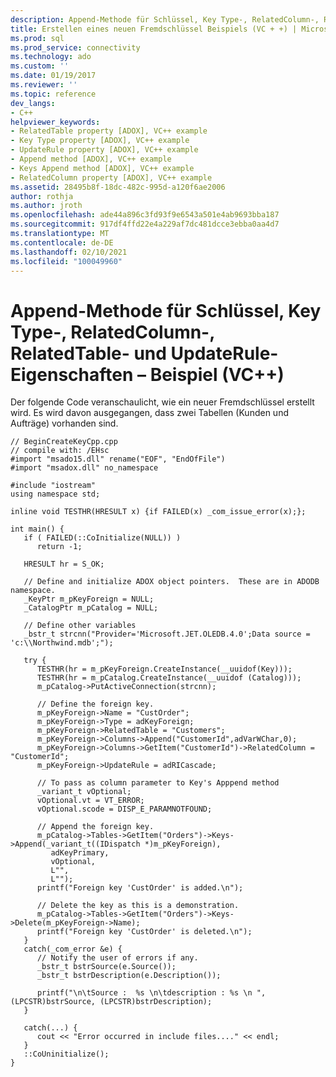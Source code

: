 ```yaml
---
description: Append-Methode für Schlüssel, Key Type-, RelatedColumn-, RelatedTable- und UpdateRule-Eigenschaften – Beispiel (VC++)
title: Erstellen eines neuen Fremdschlüssel Beispiels (VC + +) | Microsoft-Dokumentation
ms.prod: sql
ms.prod_service: connectivity
ms.technology: ado
ms.custom: ''
ms.date: 01/19/2017
ms.reviewer: ''
ms.topic: reference
dev_langs:
- C++
helpviewer_keywords:
- RelatedTable property [ADOX], VC++ example
- Key Type property [ADOX], VC++ example
- UpdateRule property [ADOX], VC++ example
- Append method [ADOX], VC++ example
- Keys Append method [ADOX], VC++ example
- RelatedColumn property [ADOX], VC++ example
ms.assetid: 28495b8f-18dc-482c-995d-a120f6ae2006
author: rothja
ms.author: jroth
ms.openlocfilehash: ade44a896c3fd93f9e6543a501e4ab9693bba187
ms.sourcegitcommit: 917df4ffd22e4a229af7dc481dcce3ebba0aa4d7
ms.translationtype: MT
ms.contentlocale: de-DE
ms.lasthandoff: 02/10/2021
ms.locfileid: "100049960"
---
```

# <a name="keys-append-method-key-type-relatedcolumn-relatedtable-and-updaterule-properties-example-vc"></a>Append-Methode für Schlüssel, Key Type-, RelatedColumn-, RelatedTable- und UpdateRule-Eigenschaften – Beispiel (VC++)
Der folgende Code veranschaulicht, wie ein neuer Fremdschlüssel erstellt wird. Es wird davon ausgegangen, dass zwei Tabellen (Kunden und Aufträge) vorhanden sind.  
  
```  
// BeginCreateKeyCpp.cpp  
// compile with: /EHsc  
#import "msado15.dll" rename("EOF", "EndOfFile")  
#import "msadox.dll" no_namespace  
  
#include "iostream"  
using namespace std;  
  
inline void TESTHR(HRESULT x) {if FAILED(x) _com_issue_error(x);};  
  
int main() {  
   if ( FAILED(::CoInitialize(NULL)) )   
      return -1;  
  
   HRESULT hr = S_OK;  
  
   // Define and initialize ADOX object pointers.  These are in ADODB namespace.  
   _KeyPtr m_pKeyForeign = NULL;   
   _CatalogPtr m_pCatalog = NULL;  
  
   // Define other variables  
   _bstr_t strcnn("Provider='Microsoft.JET.OLEDB.4.0';Data source = 'c:\\Northwind.mdb';");  
  
   try {  
      TESTHR(hr = m_pKeyForeign.CreateInstance(__uuidof(Key)));  
      TESTHR(hr = m_pCatalog.CreateInstance(__uuidof (Catalog)));  
      m_pCatalog->PutActiveConnection(strcnn);  
  
      // Define the foreign key.  
      m_pKeyForeign->Name = "CustOrder";  
      m_pKeyForeign->Type = adKeyForeign;  
      m_pKeyForeign->RelatedTable = "Customers";  
      m_pKeyForeign->Columns->Append("CustomerId",adVarWChar,0);  
      m_pKeyForeign->Columns->GetItem("CustomerId")->RelatedColumn = "CustomerId";  
      m_pKeyForeign->UpdateRule = adRICascade;  
  
      // To pass as column parameter to Key's Apppend method  
      _variant_t vOptional;  
      vOptional.vt = VT_ERROR;  
      vOptional.scode = DISP_E_PARAMNOTFOUND;  
  
      // Append the foreign key.  
      m_pCatalog->Tables->GetItem("Orders")->Keys->Append(_variant_t((IDispatch *)m_pKeyForeign),  
         adKeyPrimary,  
         vOptional,  
         L"",  
         L"");  
      printf("Foreign key 'CustOrder' is added.\n");  
  
      // Delete the key as this is a demonstration.  
      m_pCatalog->Tables->GetItem("Orders")->Keys->Delete(m_pKeyForeign->Name);  
      printf("Foreign key 'CustOrder' is deleted.\n");  
   }  
   catch(_com_error &e) {  
      // Notify the user of errors if any.  
      _bstr_t bstrSource(e.Source());  
      _bstr_t bstrDescription(e.Description());  
  
      printf("\n\tSource :  %s \n\tdescription : %s \n ", (LPCSTR)bstrSource, (LPCSTR)bstrDescription);  
   }  
  
   catch(...) {  
      cout << "Error occurred in include files...." << endl;  
   }  
   ::CoUninitialize();  
}  
```
